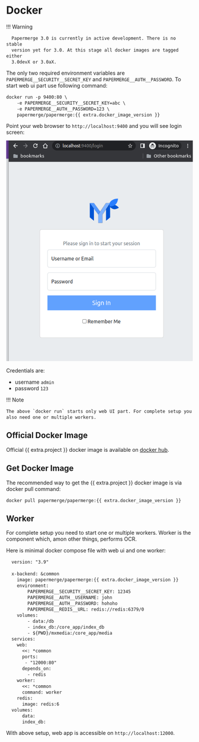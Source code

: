 # Docker

!!! Warning

      Papermerge 3.0 is currently in active development. There is no stable
      version yet for 3.0. At this stage all docker images are tagged either
      3.0devX or 3.0aX.

The only two required environment variables are
`PAPERMERGE__SECURITY__SECRET_KEY` and `PAPERMERGE__AUTH__PASSWORD`. To start
web ui part use following command:

```console
docker run -p 9400:80 \
    -e PAPERMERGE__SECURITY__SECRET_KEY=abc \
    -e PAPERMERGE__AUTH__PASSWORD=123 \
    papermerge/papermerge:{{ extra.docker_image_version }}
```

Point your web browser to `http://localhost:9400` and you will see login screen:


![login screen](../img/setup/login.png)


Credentials are:

- username `admin`
- password `123`

!!! Note

    The above `docker run` starts only web UI part. For complete setup you
    also need one or multiple workers.


## Official Docker Image

Official {{ extra.project  }} docker image is available on <a href="https://hub.docker.com/r/papermerge/papermerge" class="external-link" target="_blank">docker hub</a>.


## Get Docker Image

The recommended way to get the {{ extra.project }} docker image is via
docker pull command:

```console
docker pull papermerge/papermerge:{{ extra.docker_image_version }}
```


## Worker

For complete setup you need to start one or multiple workers.
Worker is the component which, amon other things, performs OCR.

Here is minimal docker compose file with web ui and one worker:

```
  version: "3.9"

  x-backend: &common
    image: papermerge/papermerge:{{ extra.docker_image_version }}
    environment:
        PAPERMERGE__SECURITY__SECRET_KEY: 12345
        PAPERMERGE__AUTH__USERNAME: john
        PAPERMERGE__AUTH__PASSWORD: hohoho
        PAPERMERGE__REDIS__URL: redis://redis:6379/0
    volumes:
        - data:/db
        - index_db:/core_app/index_db
        - ${PWD}/mxmedia:/core_app/media
  services:
    web:
      <<: *common
      ports:
       - "12000:80"
      depends_on:
        - redis
    worker:
      <<: *common
      command: worker
    redis:
      image: redis:6
  volumes:
      data:
      index_db:
```

With above setup, web app is accessible on  `http://localhost:12000`.
